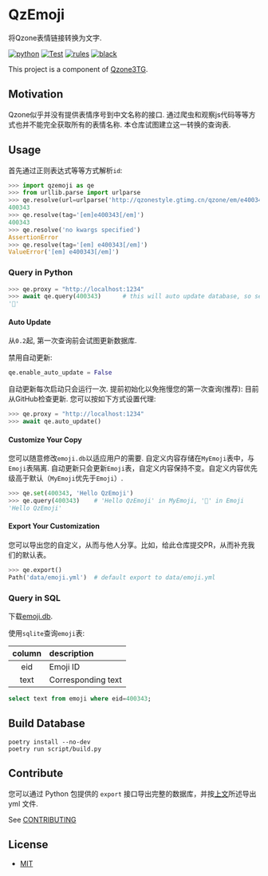 # QzEmoji

将Qzone表情链接转换为文字.

[![python](https://img.shields.io/badge/python-3.7%20%7C%203.10-blue)][homepage]
[![Test](https://github.com/JamzumSum/QzEmoji/actions/workflows/test.yml/badge.svg?branch=async)](https://github.com/JamzumSum/QzEmoji/blob/async/.github/workflows/test.yml)
[![rules](https://img.shields.io/tokei/lines/github/JamzumSum/QzEmoji?label=rules)](CONTRIBUTING.md)
[![black](https://img.shields.io/badge/code%20style-black-000000)](https://github.com/psf/black)

This project is a component of [Qzone3TG][qzone2tg].

## Motivation

Qzone似乎并没有提供表情序号到中文名称的接口. 通过爬虫和观察js代码等等方式也并不能完全获取所有的表情名称. 本仓库试图建立这一转换的查询表.

## Usage

首先通过正则表达式等等方式解析`id`:

``` python
>>> import qzemoji as qe
>>> from urllib.parse import urlparse
>>> qe.resolve(url=urlparse('http://qzonestyle.gtimg.cn/qzone/em/e400343.gif'))
400343
>>> qe.resolve(tag='[em]e400343[/em]')
400343
>>> qe.resolve('no kwargs specified')
AssertionError
>>> qe.resolve(tag='[em] e400343[/em]')
ValueError('[em] e400343[/em]')
```

### Query in Python

``` python
>>> qe.proxy = "http://localhost:1234"
>>> await qe.query(400343)      # this will auto update database, so set a proxy in advance.
'🐷'
```

#### Auto Update

从`0.2`起, 第一次查询前会试图更新数据库.

禁用自动更新:
``` python
qe.enable_auto_update = False
```

自动更新每次启动只会运行一次. 提前初始化以免拖慢您的第一次查询(推荐):
目前从GitHub检查更新. 您可以按如下方式设置代理:

``` python
>>> qe.proxy = "http://localhost:1234"
>>> await qe.auto_update()
```

#### Customize Your Copy

您可以随意修改`emoji.db`以适应用户的需要. 自定义内容存储在`MyEmoji`表中，与`Emoji`表隔离. 自动更新只会更新`Emoji`表，自定义内容保持不变。自定义内容优先级高于默认（`MyEmoji`优先于`Emoji`）.

~~~ python
>>> qe.set(400343, 'Hello QzEmoji')
>>> qe.query(400343)    # 'Hello QzEmoji' in MyEmoji, '🐷' in Emoji
'Hello QzEmoji'
~~~

#### Export Your Customization

您可以导出您的自定义，从而与他人分享。比如，给此仓库提交PR，从而补充我们的默认表。

``` python
>>> qe.export()
Path('data/emoji.yml')  # default export to data/emoji.yml
```

### Query in SQL

下载[emoji.db](https://github.com/JamzumSum/QzEmoji/releases).

使用`sqlite`查询`emoji`表:

|column |description    |
|:-----:|:--------------|
|eid    |Emoji ID       |
|text   |Corresponding text|

~~~ sql
select text from emoji where eid=400343;
~~~

## Build Database

``` shell
poetry install --no-dev
poetry run script/build.py
```

## Contribute

您可以通过 Python 包提供的 `export` 接口导出完整的数据库，并按[上文](#export-your-customization)所述导出 yml 文件.

See [CONTRIBUTING](CONTRIBUTING.md)

## License

- [MIT](https://github.com/JamzumSum/QzEmoji/blob/async/LICENSE)


[qzone2tg]: https://github.com/JamzumSum/Qzone2TG "Forward Qzone feeds to telegram"
[principle]: https://github.com/JamzumSum/QzEmoji/discussions/2 "欢迎分享!"
[updater]: https://github.com/JamzumSum/AssetsUpdater "Update assets from network"
[homepage]: https://github.com/JamzumSum/QzEmoji "Translate Qzone Emoji link to text."
